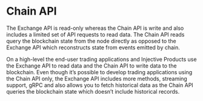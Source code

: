 # Chain API

The Exchange API is read-only whereas the Chain API is write and also includes a limited set of API requests to read data. The Chain API reads query the blockchain state from the node directly as opposed to the Exchange API which reconstructs state from events emitted by chain.

On a high-level the end-user trading applications and Injective Products use the Exchange API to read data and the Chain API to write data to the blockchain. Even though it’s possible to develop trading applications using the Chain API only, the Exchange API includes more methods, streaming support, gRPC and also allows you to fetch historical data as the Chain API queries the blockchain state which doesn’t include historical records.
